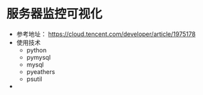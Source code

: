 # 服务器监控可视化
* 参考地址： https://cloud.tencent.com/developer/article/1975178
* 使用技术
  * python
  * pymysql
  * mysql
  * pyeathers
  * psutil
* 